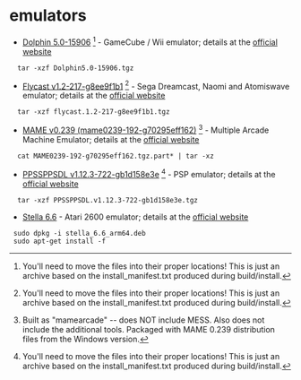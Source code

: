 # emulators
* [Dolphin 5.0-15906](https://github.com/dolphin-emu/dolphin) [^1] - GameCube / Wii emulator; details at the [official website](https://dolphin-emu.org/) 
```
  tar -xzf Dolphin5.0-15906.tgz
```
* [Flycast v1.2-217-g8ee9f1b1](https://github.com/flyinghead/flycast) [^1] - Sega Dreamcast, Naomi and Atomiswave emulator; details at the [official website](https://github.com/TheArcadeStriker/flycast-wiki/wiki) 
```
  tar -xzf flycast.1.2-217-g8ee9f1b1.tgz
```
* [MAME v0.239 (mame0239-192-g70295eff162)](https://github.com/mamedev/mame) [^2] - Multiple Arcade Machine Emulator; details at the [official website](https://github.com/TheArcadeStriker/flycast-wiki/wiki) 
```
  cat MAME0239-192-g70295eff162.tgz.part* | tar -xz
```
* [PPSSPPSDL v1.12.3-722-gb1d158e3e](https://github.com/hrydgard/ppsspp) [^1] - PSP emulator; details at the [official website](https://www.mamedev.org/) 
```
  tar -xzf PPSSPPSDL.v1.12.3-722-gb1d158e3e.tgz
```
* [Stella 6.6](https://github.com/stella-emu/stella) - Atari 2600 emulator; details at the [official website](https://stella-emu.github.io/)
```
 sudo dpkg -i stella_6.6_arm64.deb
 sudo apt-get install -f
```
[^1]: You'll need to move the files into their proper locations! This is just an archive based on the install_manifest.txt produced during build/install.
[^2]: Built as "mamearcade" -- does NOT include MESS. Also does not include the additional tools. Packaged with MAME 0.239 distribution files from the Windows version.
